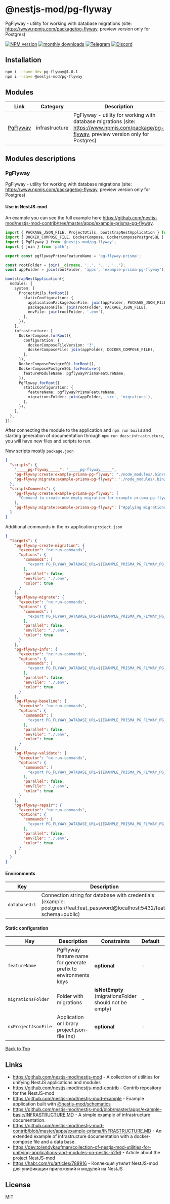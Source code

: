 
# @nestjs-mod/pg-flyway

PgFlyway - utility for working with database migrations (site: https://www.npmjs.com/package/pg-flyway, preview version only for Postgres)

[![NPM version][npm-image]][npm-url] [![monthly downloads][downloads-image]][downloads-url] [![Telegram][telegram-image]][telegram-url] [![Discord][discord-image]][discord-url]

## Installation

```bash
npm i --save-dev pg-flyway@1.0.1
npm i --save @nestjs-mod/pg-flyway
```


## Modules

| Link | Category | Description |
| ---- | -------- | ----------- |
| [PgFlyway](#pgflyway) | infrastructure | PgFlyway - utility for working with database migrations (site: https://www.npmjs.com/package/pg-flyway, preview version only for Postgres) |


## Modules descriptions

### PgFlyway
PgFlyway - utility for working with database migrations (site: https://www.npmjs.com/package/pg-flyway, preview version only for Postgres)

#### Use in NestJS-mod
An example you can see the full example here https://github.com/nestjs-mod/nestjs-mod-contrib/tree/master/apps/example-prisma-pg-flyway.

```typescript
import { PACKAGE_JSON_FILE, ProjectUtils, bootstrapNestApplication } from '@nestjs-mod/common';
import { DOCKER_COMPOSE_FILE, DockerCompose, DockerComposePostgreSQL } from '@nestjs-mod/docker-compose';
import { PgFlyway } from '@nestjs-mod/pg-flyway';
import { join } from 'path';

export const pgflywayPrismaFeatureName = 'pg-flyway-prisma';

const rootFolder = join(__dirname, '..', '..', '..');
const appFolder = join(rootFolder, 'apps', 'example-prisma-pg-flyway');

bootstrapNestApplication({
  modules: {
    system: [
      ProjectUtils.forRoot({
        staticConfiguration: {
          applicationPackageJsonFile: join(appFolder, PACKAGE_JSON_FILE),
          packageJsonFile: join(rootFolder, PACKAGE_JSON_FILE),
          envFile: join(rootFolder, '.env'),
        },
      }),
    ],
    infrastructure: [
      DockerCompose.forRoot({
        configuration: {
          dockerComposeFileVersion: '3',
          dockerComposeFile: join(appFolder, DOCKER_COMPOSE_FILE),
        },
      }),
      DockerComposePostgreSQL.forRoot(),
      DockerComposePostgreSQL.forFeature({
        featureModuleName: pgflywayPrismaFeatureName,
      }),
      PgFlyway.forRoot({
        staticConfiguration: {
          featureName: pgflywayPrismaFeatureName,
          migrationsFolder: join(appFolder, 'src', 'migrations'),
        },
      }),
    ],
  },
});
```

After connecting the module to the application and `npm run build` and starting generation of documentation through `npm run docs:infrastructure`, you will have new files and scripts to run.

New scripts mostly `package.json`

```json
{
  "scripts": {
    "_____pg-flyway_____": "_____pg-flyway_____",
    "pg-flyway:create:example-prisma-pg-flyway": "./node_modules/.bin/nx run example-prisma-pg-flyway:pg-flyway-create-migration",
    "pg-flyway:migrate:example-prisma-pg-flyway": "./node_modules/.bin/nx run example-prisma-pg-flyway:pg-flyway-migrate"
  },
  "scriptsComments": {
    "pg-flyway:create:example-prisma-pg-flyway": [
      "Command to create new empty migration for example-prisma-pg-flyway, for set name pass name to --args, example: npm run pg-flyway:create:appname --args=Init"
    ],
    "pg-flyway:migrate:example-prisma-pg-flyway": ["Applying migrations for example-prisma-pg-flyway"]
  }
}
```

Additional commands in the nx application `project.json`

```json
{
  "targets": {
    "pg-flyway-create-migration": {
      "executor": "nx:run-commands",
      "options": {
        "commands": [
          "export PG_FLYWAY_DATABASE_URL=${EXAMPLE_PRISMA_PG_FLYWAY_PG_FLYWAY_PRISMA_DATABASE_URL} && export PG_FLYWAY_HISTORY_TABLE=__migrations_example_prisma_pg_flyway && export PG_FLYWAY_LOCATIONS=./apps/example-prisma-pg-flyway/src/migrations && ./node_modules/.bin/pg-flyway create --name=${npm_config_args:-NewMigration}"
        ],
        "parallel": false,
        "envFile": "./.env",
        "color": true
      }
    },
    "pg-flyway-migrate": {
      "executor": "nx:run-commands",
      "options": {
        "commands": [
          "export PG_FLYWAY_DATABASE_URL=${EXAMPLE_PRISMA_PG_FLYWAY_PG_FLYWAY_PRISMA_DATABASE_URL} && export PG_FLYWAY_HISTORY_TABLE=__migrations_example_prisma_pg_flyway && export PG_FLYWAY_LOCATIONS=./apps/example-prisma-pg-flyway/src/migrations && ./node_modules/.bin/pg-flyway migrate"
        ],
        "parallel": false,
        "envFile": "./.env",
        "color": true
      }
    },
    "pg-flyway-info": {
      "executor": "nx:run-commands",
      "options": {
        "commands": [
          "export PG_FLYWAY_DATABASE_URL=${EXAMPLE_PRISMA_PG_FLYWAY_PG_FLYWAY_PRISMA_DATABASE_URL} && export PG_FLYWAY_HISTORY_TABLE=__migrations_example_prisma_pg_flyway && export PG_FLYWAY_LOCATIONS=./apps/example-prisma-pg-flyway/src/migrations && ./node_modules/.bin/pg-flyway info"
        ],
        "parallel": false,
        "envFile": "./.env",
        "color": true
      }
    },
    "pg-flyway-baseline": {
      "executor": "nx:run-commands",
      "options": {
        "commands": [
          "export PG_FLYWAY_DATABASE_URL=${EXAMPLE_PRISMA_PG_FLYWAY_PG_FLYWAY_PRISMA_DATABASE_URL} && export PG_FLYWAY_HISTORY_TABLE=__migrations_example_prisma_pg_flyway && export PG_FLYWAY_LOCATIONS=./apps/example-prisma-pg-flyway/src/migrations && ./node_modules/.bin/pg-flyway baseline"
        ],
        "parallel": false,
        "envFile": "./.env",
        "color": true
      }
    },
    "pg-flyway-validate": {
      "executor": "nx:run-commands",
      "options": {
        "commands": [
          "export PG_FLYWAY_DATABASE_URL=${EXAMPLE_PRISMA_PG_FLYWAY_PG_FLYWAY_PRISMA_DATABASE_URL} && export PG_FLYWAY_HISTORY_TABLE=__migrations_example_prisma_pg_flyway && export PG_FLYWAY_LOCATIONS=./apps/example-prisma-pg-flyway/src/migrations && ./node_modules/.bin/pg-flyway validate"
        ],
        "parallel": false,
        "envFile": "./.env",
        "color": true
      }
    },
    "pg-flyway-repair": {
      "executor": "nx:run-commands",
      "options": {
        "commands": [
          "export PG_FLYWAY_DATABASE_URL=${EXAMPLE_PRISMA_PG_FLYWAY_PG_FLYWAY_PRISMA_DATABASE_URL} && export PG_FLYWAY_HISTORY_TABLE=__migrations_example_prisma_pg_flyway && export PG_FLYWAY_LOCATIONS=./apps/example-prisma-pg-flyway/src/migrations && ./node_modules/.bin/pg-flyway repair"
        ],
        "parallel": false,
        "envFile": "./.env",
        "color": true
      }
    }
  }
}
```


#### Environments


| Key    | Description | Sources | Constraints | Default | Value |
| ------ | ----------- | ------- | ----------- | ------- | ----- |
|`databaseUrl`|Connection string for database with credentials (example: postgres://feat:feat_password@localhost:5432/feat?schema=public)|`obj['databaseUrl']`, `process.env['DATABASE_URL']`|**isNotEmpty** (databaseUrl should not be empty)|-|-|

#### Static configuration


| Key    | Description | Constraints | Default | Value |
| ------ | ----------- | ----------- | ------- | ----- |
|`featureName`|PgFlyway feature name for generate prefix to environments keys|**optional**|-|-|
|`migrationsFolder`|Folder with migrations|**isNotEmpty** (migrationsFolder should not be empty)|-|-|
|`nxProjectJsonFile`|Application or library project.json-file (nx)|**optional**|-|-|

[Back to Top](#modules)

## Links

* https://github.com/nestjs-mod/nestjs-mod - A collection of utilities for unifying NestJS applications and modules
* https://github.com/nestjs-mod/nestjs-mod-contrib - Contrib repository for the NestJS-mod
* https://github.com/nestjs-mod/nestjs-mod-example - Example application built with [@nestjs-mod/schematics](https://github.com/nestjs-mod/nestjs-mod/tree/master/libs/schematics)
* https://github.com/nestjs-mod/nestjs-mod/blob/master/apps/example-basic/INFRASTRUCTURE.MD - A simple example of infrastructure documentation.
* https://github.com/nestjs-mod/nestjs-mod-contrib/blob/master/apps/example-prisma/INFRASTRUCTURE.MD - An extended example of infrastructure documentation with a docker-compose file and a data base.
* https://dev.to/endykaufman/collection-of-nestjs-mod-utilities-for-unifying-applications-and-modules-on-nestjs-5256 - Article about the project NestJS-mod
* https://habr.com/ru/articles/788916 - Коллекция утилит NestJS-mod для унификации приложений и модулей на NestJS


## License

MIT

[npm-image]: https://badgen.net/npm/v/@nestjs-mod/pg-flyway
[npm-url]: https://npmjs.org/package/@nestjs-mod/pg-flyway
[telegram-image]: https://img.shields.io/badge/group-telegram-blue.svg?maxAge=2592000
[telegram-url]: https://t.me/nestjs_mod
[discord-image]: https://img.shields.io/badge/discord-online-brightgreen.svg
[discord-url]: https://discord.gg/meY7UXaG
[downloads-image]: https://badgen.net/npm/dm/@nestjs-mod/pg-flyway
[downloads-url]: https://npmjs.org/package/@nestjs-mod/pg-flyway
